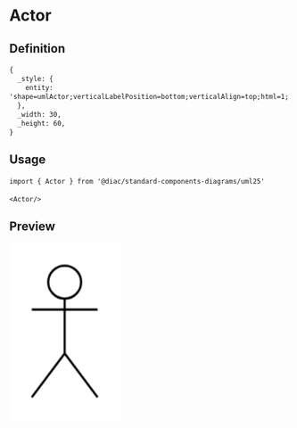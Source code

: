 # Actor

## Definition

```
{
  _style: { 
    entity: 'shape=umlActor;verticalLabelPosition=bottom;verticalAlign=top;html=1;',
  },
  _width: 30,
  _height: 60,
}
```

## Usage

```
import { Actor } from '@diac/standard-components-diagrams/uml25'

<Actor/>
```

## Preview

<img src="./actor.png" width="200"/>
